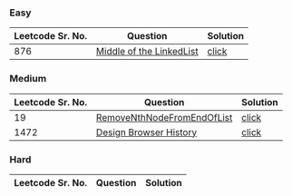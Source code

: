 ### Easy 
Leetcode Sr. No. | Question | Solution
-------------|------------- | -------------
876 | [Middle of the LinkedList](https://leetcode.com/problems/middle-of-the-linked-list/) | [click](./Solutions/MiddleOfTheLinkedList.java)

### Medium
Leetcode Sr. No. | Question | Solution
-------------|------------- | -------------
19 | [RemoveNthNodeFromEndOfList](https://leetcode.com/problems/remove-nth-node-from-end-of-list/) | [click](./Solutions/RemoveNthNodeFromEndOfList.java)
1472  | [Design Browser History](https://leetcode.com/problems/design-browser-history/) | [click](./Solutions/DesignBrowserHistory.java)

### Hard
Leetcode Sr. No. | Question | Solution
-------------|------------- | -------------